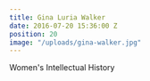 ```yaml
---
title: Gina Luria Walker
date: 2016-07-20 15:36:00 Z
position: 20
image: "/uploads/gina-walker.jpg"
---
```


Women's Intellectual History
